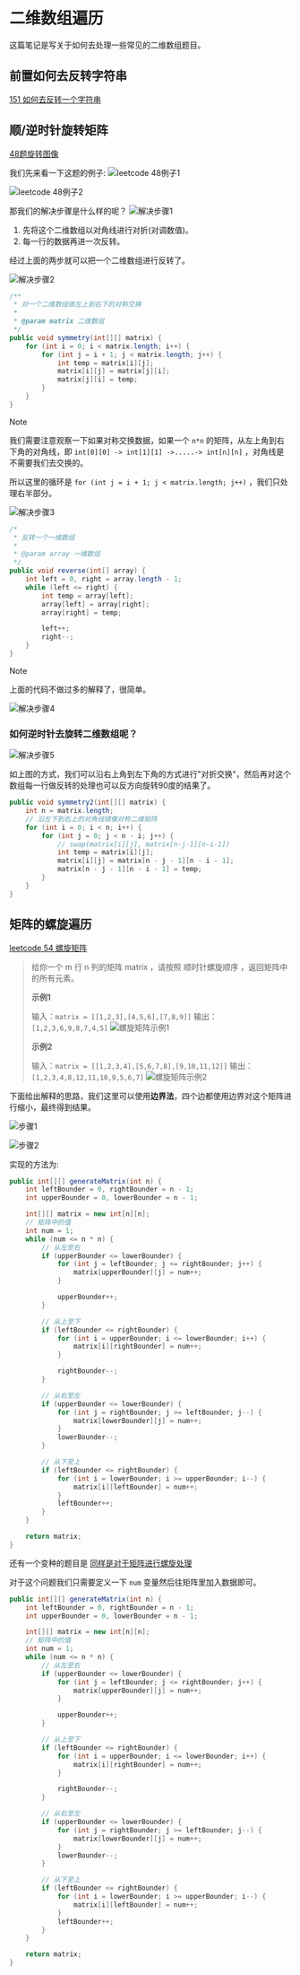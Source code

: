 # 二维数组遍历

这篇笔记是写关于如何去处理一些常见的二维数组题目。

## 前置如何去反转字符串
[151 如何去反转一个字符串](https://leetcode.cn/problems/reverse-words-in-a-string/description/)

## 顺/逆时针旋转矩阵
[48题旋转图像](https://leetcode.cn/problems/rotate-image/)

我们先来看一下这题的例子:
![leetcode 48例子1](../images/leetcode_48_question_example_1.jpg)

![leetcode 48例子2](../images/leetcode_48_question_example_2.jpg)

那我们的解决步骤是什么样的呢？
![解决步骤1](../images/rotate_matrix_1.png)

1. 先将这个二维数组以对角线进行对折(对调数值)。
2. 每一行的数据再进一次反转。

经过上面的两步就可以把一个二维数组进行反转了。

![解决步骤2](../images/rotate_matrix_2.jpg)

```java
/**
 * 对一个二维数组做左上到右下的对称交换
 *
 * @param matrix 二维数组
 */
public void symmetry(int[][] matrix) {
    for (int i = 0; i < matrix.length; i++) {
        for (int j = i + 1; j < matrix.length; j++) {
            int temp = matrix[i][j];
            matrix[i][j] = matrix[j][i];
            matrix[j][i] = temp;
        }
    }
}
```

>[!note]
> 我们需要注意观察一下如果对称交换数据，如果一个 `n*n` 的矩阵，从左上角到右下角的对角线，即 `int[0][0] -> int[1][1] ->.....-> int[n][n]` ，对角线是不需要我们去交换的。
> 
> 所以这里的循环是 `for (int j = i + 1; j < matrix.length; j++)` ，我们只处理右半部分。

![解决步骤3](../images/rotate_matrix_3.jpg)

```java
/*
 * 反转一个一维数组
 *
 * @param array 一维数组
 */
public void reverse(int[] array) {
    int left = 0, right = array.length - 1;
    while (left <= right) {
        int temp = array[left];
        array[left] = array[right];
        array[right] = temp;

        left++;
        right--;
    }
}
```

>[!note]
> 上面的代码不做过多的解释了，很简单。

![解决步骤4](../images/rotate_matrix_4.jpg)

### 如何逆时针去旋转二维数组呢？

![解决步骤5](../images/rotate_matrix_5.jpg)


如上图的方式，我们可以沿右上角到左下角的方式进行"对折交换"，然后再对这个数组每一行做反转的处理也可以反方向旋转90度的结果了。
```java
public void symmetry2(int[][] matrix) {
    int n = matrix.length;
    // 沿左下到右上的对角线镜像对称二维矩阵
    for (int i = 0; i < n; i++) {
        for (int j = 0; j < n - i; j++) {
            // swap(matrix[i][j], matrix[n-j-1][n-i-1])
            int temp = matrix[i][j];
            matrix[i][j] = matrix[n - j - 1][n - i - 1];
            matrix[n - j - 1][n - i - 1] = temp;
        }
    }
}
```

## 矩阵的螺旋遍历

[leetcode 54 螺旋矩阵](https://leetcode.cn/problems/spiral-matrix/)

> 给你一个 m 行 n 列的矩阵 matrix ，请按照 顺时针螺旋顺序 ，返回矩阵中的所有元素。
> 
> **示例1**
> 
> 输入：`matrix = [[1,2,3],[4,5,6],[7,8,9]]`
> 输出：`[1,2,3,6,9,8,7,4,5]`
> ![螺旋矩阵示例1](../images/leetcode_54_spiral_example_2.jpg)
> 
> **示例2**
> 
> 输入：`matrix = [[1,2,3,4],[5,6,7,8],[9,10,11,12]]`
> 输出：`[1,2,3,4,8,12,11,10,9,5,6,7]`
> ![螺旋矩阵示例2](../images/leetcode_54_spiral_example_1.jpg)

下面给出解释的思路，我们这里可以使用**边界法**，四个边都使用边界对这个矩阵进行缩小，最终得到结果。

![步骤1](../images/spiral_matrix_1.png)

![步骤2](../images/spiral_matrix_2.png)

实现的方法为:

```java
public int[][] generateMatrix(int n) {
    int leftBounder = 0, rightBounder = n - 1;
    int upperBounder = 0, lowerBounder = n - 1;

    int[][] matrix = new int[n][n];
    // 矩阵中的值
    int num = 1;
    while (num <= n * n) {
        // 从左至右
        if (upperBounder <= lowerBounder) {
            for (int j = leftBounder; j <= rightBounder; j++) {
                matrix[upperBounder][j] = num++;
            }

            upperBounder++;
        }

        // 从上至下
        if (leftBounder <= rightBounder) {
            for (int i = upperBounder; i <= lowerBounder; i++) {
                matrix[i][rightBounder] = num++;
            }

            rightBounder--;
        }

        // 从右至左
        if (upperBounder <= lowerBounder) {
            for (int j = rightBounder; j >= leftBounder; j--) {
                matrix[lowerBounder][j] = num++;
            }
            lowerBounder--;
        }

        // 从下至上
        if (leftBounder <= rightBounder) {
            for (int i = lowerBounder; i >= upperBounder; i--) {
                matrix[i][leftBounder] = num++;
            }
            leftBounder++;
        }
    }

    return matrix;
}
```

还有一个变种的题目是 [同样是对于矩阵进行螺旋处理](https://leetcode.cn/problems/spiral-matrix-ii/)

对于这个问题我们只需要定义一下 `num` 变量然后往矩阵里加入数据即可。

```java
public int[][] generateMatrix(int n) {
    int leftBounder = 0, rightBounder = n - 1;
    int upperBounder = 0, lowerBounder = n - 1;

    int[][] matrix = new int[n][n];
    // 矩阵中的值
    int num = 1;
    while (num <= n * n) {
        // 从左至右
        if (upperBounder <= lowerBounder) {
            for (int j = leftBounder; j <= rightBounder; j++) {
                matrix[upperBounder][j] = num++;
            }

            upperBounder++;
        }

        // 从上至下
        if (leftBounder <= rightBounder) {
            for (int i = upperBounder; i <= lowerBounder; i++) {
                matrix[i][rightBounder] = num++;
            }

            rightBounder--;
        }

        // 从右至左
        if (upperBounder <= lowerBounder) {
            for (int j = rightBounder; j >= leftBounder; j--) {
                matrix[lowerBounder][j] = num++;
            }
            lowerBounder--;
        }

        // 从下至上
        if (leftBounder <= rightBounder) {
            for (int i = lowerBounder; i >= upperBounder; i--) {
                matrix[i][leftBounder] = num++;
            }
            leftBounder++;
        }
    }

    return matrix;
}
```

